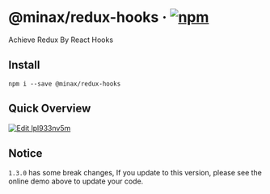 # @minax/redux-hooks &middot; [![npm](https://img.shields.io/npm/v/@minax/redux-hooks.svg)](https://www.npmjs.com/package/@minax/redux-hooks)
Achieve Redux By React Hooks

## Install

``` shell
npm i --save @minax/redux-hooks
```

## Quick Overview

[![Edit lpl933nv5m](https://codesandbox.io/static/img/play-codesandbox.svg)](https://codesandbox.io/s/lpl933nv5m?fontsize=14)

## Notice
`1.3.0` has some break changes, If you update to this version, please see the online demo above to update your code.

